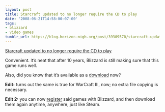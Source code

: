 ```yaml
---
layout: post
title: Starcraft updated to no longer require the CD to play
date: '2008-06-21T14:58:00-07:00'
tags:
- blizzard
- video games
tumblr_url: https://blog.horizon-nigh.org/post/39309570/starcraft-updated-to-no-longer-require-the-cd-to
---
```

[Starcraft updated to no longer require the CD to play](http://us.blizzard.com/support/article.xml?articleId=21150&rhtml=true)  

Convenient. It’s neat that after 10 years, Blizzard is still making sure that this game runs well.

Also, did you know that it’s available as a [download](http://www.blizzard.com/store/details.xml?id=110000124) now?

**Edit:** turns out the same is true for WarCraft III, now; no extra file copying is necessary.

**Edit 2:** you can now [register](https://www.blizzard.com/account/management/games.xml) said games with Blizzard, and then download them again anytime, anywhere, just like Steam.

